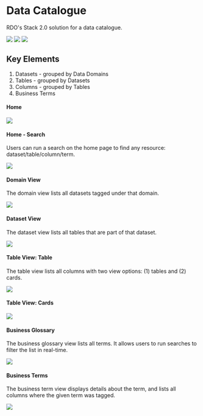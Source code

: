 # Data Catalogue
RDO's Stack 2.0 solution for a data catalogue.

<p>
  <img src="https://badges.aleen42.com/src/javascript.svg">
  <img src="https://badges.aleen42.com/src/react.svg">
  <img src="https://badges.aleen42.com/src/react-router.svg">
</p>

## Key Elements
1. Datasets - grouped by Data Domains
2. Tables - grouped by Datasets
3. Columns - grouped by Tables
4. Business Terms

#### Home

![](./docs/images/ss_datacatalogue_home.jpg)


#### Home - Search
Users can run a search on the home page to find any resource: dataset/table/column/term.

![](./docs/images/ss_datacatalogue_home_search.jpg)


#### Domain View
The domain view lists all datasets tagged under that domain.

![](./docs/images/ss_datacatalogue_domain.jpg)


#### Dataset View
The dataset view lists all tables that are part of that dataset.

![](./docs/images/ss_datacatalogue_dataset.jpg)


#### Table View: Table
The table view lists all columns with two view options: (1) tables and (2) cards.

![](./docs/images/ss_datacatalogue_table_table.jpg)

#### Table View: Cards

![](./docs/images/ss_datacatalogue_table_cards.jpg)

#### Business Glossary
The business glossary view lists all terms. It allows users to run searches to filter the list in real-time.

![](./docs/images/ss_datacatalogue_glossary.jpg)


#### Business Terms
The business term view displays details about the term, and lists all columns where the given term was tagged.

![](./docs/images/ss_datacatalogue_terms.jpg)